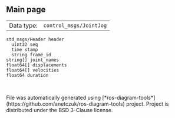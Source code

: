 <!--
File was automatically generated using 'ros-diagram-tools' project.
Project is distributed under the BSD 3-Clause license.
-->

## Main page

|     |     |
| --- | --- |
| Data type: | `control_msgs/JointJog` |

```
std_msgs/Header header
  uint32 seq
  time stamp
  string frame_id
string[] joint_names
float64[] displacements
float64[] velocities
float64 duration


```


</br>
File was automatically generated using [*ros-diagram-tools*](https://github.com/anetczuk/ros-diagram-tools) project.
Project is distributed under the BSD 3-Clause license.
